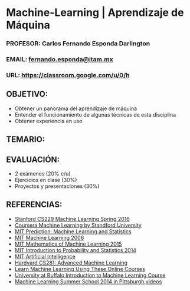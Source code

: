 
# Machine-Learning | Aprendizaje de Máquina
### PROFESOR: Carlos Fernando Esponda Darlington
### EMAIL: fernando.esponda@itam.mx
### URL: https://classroom.google.com/u/0/h


## OBJETIVO:
* Obtener un panorama del aprendizaje de máquina
* Entender el funcionamiento de algunas técnicas de esta disciplina
* Obtener experiencia en uso

## TEMARIO:

## EVALUACIÓN:
* 2 exámenes (20% c/u)
* Ejercicios en clase (30%)
* Proyectos y presentaciones (30%)


## REFERENCIAS:
* [Stanford CS229  Machine Learning Spring 2016 ](http://cs229.stanford.edu/materials.html)
* [Coursera Machine Learning by Standford University](https://www.coursera.org/learn/machine-learning)
* [MIT Prediction: Machine Learning and Statistics](https://ocw.mit.edu/courses/sloan-school-of-management/15-097-prediction-machine-learning-and-statistics-spring-2012/index.htm)
* [MIT Machine Learning 2006](https://ocw.mit.edu/courses/electrical-engineering-and-computer-science/6-867-machine-learning-fall-2006/index.htm)
* [MIT Mathematics of Machine Learning 2015](https://ocw.mit.edu/courses/mathematics/18-657-mathematics-of-machine-learning-fall-2015/index.htm)
* [MIT Introduction to Probability and Statistics 2014](https://ocw.mit.edu/courses/mathematics/18-05-introduction-to-probability-and-statistics-spring-2014/index.htm)
* [MIT Artificial Intelligence](https://ocw.mit.edu/courses/electrical-engineering-and-computer-science/6-034-artificial-intelligence-fall-2010/lecture-videos/)
* [Hardvard CS281: Advanced Machine Learning](http://www.seas.harvard.edu/courses/cs281/)
* [Learn Machine Learning Using These Online Courses](https://www.springboard.com/blog/machine-learning-online-courses/)
* [University at Buffalo Introduction to Machine Learning Course](http://www.cedar.buffalo.edu/~srihari/CSE574/)
* [Machine Learning Summer School 2014 in Pittsburgh](http://www.mlss2014.com/),[videos](https://www.youtube.com/watch?v=4myTpLua0EM&list=PLZSO_6-bSqHQCIYxE3ycGLXHMjK3XV7Iz)
